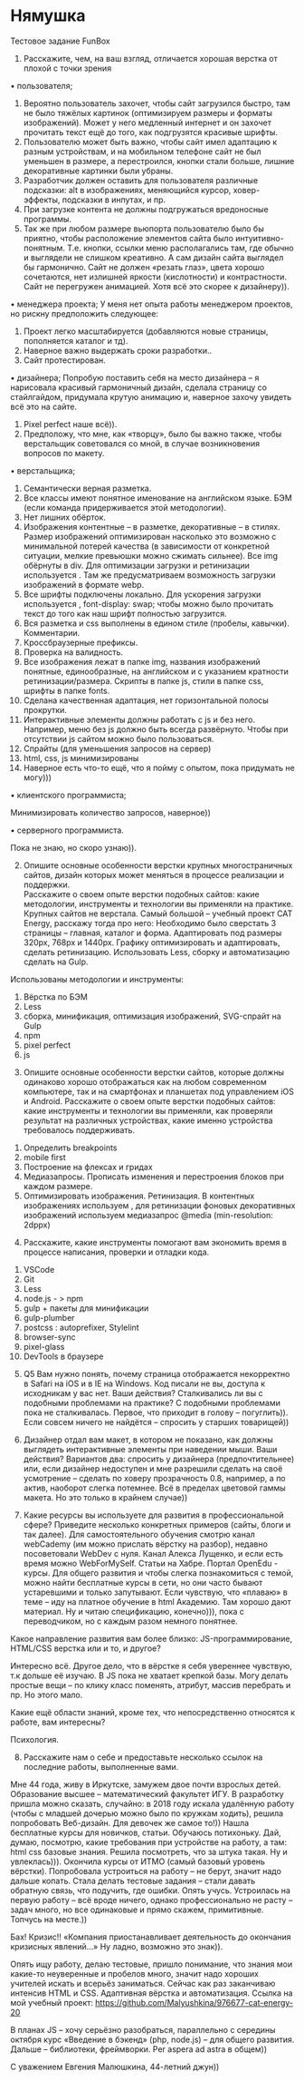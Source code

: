 # Нямушка
Тестовое задание FunBox

1.	Расскажите, чем, на ваш взгляд, отличается хорошая верстка от плохой с точки зрения 

•	пользователя; 

1)	Вероятно пользователь захочет, чтобы сайт загрузился быстро, там не было тяжёлых картинок (оптимизируем размеры и форматы изображений). Может у него медленный интернет и он захочет прочитать текст ещё до того, как подгрузятся красивые шрифты. 
2)	Пользователю может быть важно, чтобы сайт имел адаптацию к разным устройствам, и на мобильном телефоне сайт не был уменьшен в размере, а перестроился, кнопки стали больше, лишние декоративные картинки были убраны. 
3)	Разработчик должен оставить для пользователя различные подсказки: alt в изображениях, меняющийся курсор, ховер-эффекты, подсказки в инпутах, и пр.
4)	При загрузке контента не должны подгружаться вредоносные программы. 
5)	Так же при любом размере вьюпорта пользователю было бы приятно, чтобы расположение элементов сайта было интуитивно-понятным. Т.е. кнопки, ссылки меню располагались там, где обычно и выглядели не слишком креативно. А сам дизайн сайта выглядел бы гармонично. Сайт не должен «резать глаз», цвета хорошо сочетаются, нет излишней яркости (кислотности) и контрастности. Сайт не перегружен анимацией.  Хотя всё это скорее к дизайнеру)).

•	менеджера проекта; 
У меня нет опыта работы менеджером проектов, но рискну предположить следующее: 
1)	Проект легко масштабируется (добавляются новые страницы, пополняется каталог и тд).
2)	Наверное важно выдержать сроки разработки..
3)	Сайт протестирован.  

•	дизайнера; 
Попробую поставить себя на место дизайнера – я нарисовала красивый гармоничный дизайн, сделала страницу со стайлгайдом, придумала крутую анимацию и, наверное захочу увидеть всё это на сайте. 
1)	Pixel perfect наше всё)).
2)	Предположу, что   мне, как «творцу», было бы важно также, чтобы верстальщик советовался со мной, в случае возникновения вопросов по макету.

•	верстальщика; 

1)	Семантически верная разметка.
2)	Все классы имеют понятное именование на английском языке. БЭМ (если команда придерживается этой методологии).
3)	Нет лишних обёрток.
4)	Изображения контентные – в разметке, декоративные – в стилях. Размер изображений оптимизирован насколько это возможно с минимальной потерей качества (в зависимости от конкретной ситуации, мелкие превьюшки можно сжимать сильнее). Все img обёрнуты в div. Для оптимизации загрузки и ретинизации используется <picture>. Там же предусматриваем возможность загрузки изображений в формате webp.
5)	Все шрифты подключены локально. Для ускорения загрузки используется <link rel=”preload”>,   font-display: swap; чтобы можно было прочитать текст до того как наш шрифт полностью загрузится.
6)	Вся разметка и css выполнены в едином стиле (пробелы, кавычки). Комментарии.
7)	Кроссбраузерные префиксы.
8)	Проверка на валидность.
9)	Все изображения лежат в папке img, названия изображений понятные, единообразные, на английском и с указанием кратности ретинизации/размера. Скрипты в папке  js, стили в папке css, шрифты в папке fonts.
10)	Сделана качественная адаптация, нет горизонтальной полосы прокрутки.
11)	Интерактивные элементы должны работать с js и без него. Например, меню без js должно быть всегда развёрнуто. Чтобы при отсутствии js  сайтом можно было пользоваться.
12)	Спрайты (для уменьшения запросов на сервер)
13)	html, css, js минимизированы
14)	Наверное есть что-то ещё, что я пойму с опытом, пока придумать не могу))) 

•	клиентского программиста; 

Минимизировать количество запросов, наверное))

•	серверного программиста. 

Пока не знаю, но скоро узнаю)).

2.	Опишите основные особенности верстки крупных многостраничных сайтов, дизайн которых может меняться в процессе реализации и поддержки.  
Расскажите о своем опыте верстки подобных сайтов: какие методологии, инструменты и технологии вы применяли на практике.  
Крупных сайтов не верстала. Самый большой – учебный проект CAT Energy, расскажу тогда про него:
Необходимо было сверстать 3 страницы – главная, каталог и форма. Адаптировать под размеры 320px, 768px и 1440px. Графику оптимизировать и адаптировать, сделать ретинизацию. Использовать Less, сборку и автоматизацию сделать на Gulp.

Использованы методологии и инструменты:
1)	Вёрстка по БЭМ
2)	Less
3)	сборка, минификация, оптимизация изображений, SVG-спрайт на Gulp
4)	npm
5)	pixel perfect
6)	js

3.	 Опишите основные особенности верстки сайтов, которые должны одинаково хорошо отображаться как на любом современном компьютере, так и на смартфонах и планшетах под управлением iOS и Android. Расскажите о своем опыте верстки подобных сайтов: какие инструменты и технологии вы применяли, как проверяли результат на различных устройствах, какие именно устройства требовалось поддерживать.  

1)	Определить breakpoints
2)	mobile first
3)	Построение на флексах и гридах
4)	Медиазапросы. Прописать изменения и перестроения блоков при каждом размере.
5)	Оптимизировать изображения. Ретинизация. В контентных изображениях используем <picture>, для ретинизации фоновых декоративных изображений используем медиазапрос @media (min-resolution: 2dppx)


4.	Расскажите, какие инструменты помогают вам экономить время в процессе написания, проверки и отладки кода.  

1)	VSCode
2)	Git
3)	Less 
4)	node.js - > npm 
5)	gulp + пакеты для минификации
6)	gulp-plumber  
7)	postcss : autoprefixer, Stylelint
8)	browser-sync 
9)	pixel-glass
10)	DevTools в браузере

5.	Q5 Вам нужно понять, почему страница отображается некорректно в Safari на iOS и в IE на Windows. Код писали не вы, доступа к исходникам у вас нет. Ваши действия? Сталкивались ли вы с подобными проблемами на практике? 
С подобными проблемами пока не сталкивалась. Первое, что приходит в голову – погуглить)). Если совсем ничего не найдётся – спросить у старших товарищей))

6.	Дизайнер отдал вам макет, в котором не показано, как должны выглядеть интерактивные элементы при наведении мыши. Ваши действия? 
Вариантов два: спросить у дизайнера (предпочтительнее) или, если дизайнер недоступен и мне разрешили сделать на своё усмотрение – сделать по ховеру прозрачность 0.8, например, а по актив, наоборот слегка потемнее. Всё в пределах цветовой гаммы макета. Но это только в крайнем случае))

7.	Какие ресурсы вы используете для развития в профессиональной сфере? Приведите несколько конкретных примеров (сайты, блоги и так далее). 
Для самостоятельного обучения смотрю канал webCademy (им можно прислать вёрстку на разбор),
недавно посоветовали WebDev с нуля. Канал Алекса Лущенко, и если есть время можно WebForMySelf. Статьи на Хабре. Портал OpenEdu - курсы.
Для общего развития и чтобы слегка познакомиться с темой, можно найти бесплатные курсы в сети, но они часто бывают устаревшими и только запутывают.
Если чувствую, что «плаваю» в теме – иду на платное обучение в html Академию. Там хорошо дают материал.
Ну и читаю спецификацию, конечно))), пока с переводчиком, но с каждым разом немного понятнее.

Какое направление развития вам более близко: JS-программирование, HTML/CSS верстка или и то, и другое? 

Интересно всё. Другое дело, что в вёрстке я себя увереннее чувствую, т.к дольше её изучаю. В JS пока не хватает крепкой базы. Могу делать простые вещи – по клику класс поменять, атрибут, массив перебрать и пр. Но этого мало. 

Какие ещё области знаний, кроме тех, что непосредственно относятся к работе, вам интересны? 

Психология.

8.	Расскажите нам о себе и предоставьте несколько ссылок на последние работы, выполненные вами. 

Мне 44 года, живу в Иркутске, замужем двое почти взрослых детей.
Образование высшее – математический факультет ИГУ.
В разработку пришла можно сказать, случайно: в 2018 году искала удалённую работу (чтобы с младшей дочерью можно было по кружкам ходить), решила попробовать Веб-дизайн. Для девочек же самое то!))
Нашла бесплатные курсы для новичков, статьи. Обучаюсь потихоньку. Дай, думаю, посмотрю, какие требования при устройстве на работу, а там: html css базовые знания. 
Решила посмотреть, что за штука такая. Ну и увлеклась))). 
Окончила курсы от ИТМО (самый базовый уровень вёрстки).
Попробовала устроиться на работу – не берут, значит надо дальше копать. Стала делать тестовые задания – стали давать обратную связь, что подучить, где ошибки. Опять учусь.
Устроилась на первую работу – всё вроде ничего, однако профессионально не расту – задач много, но все одинаковые и прямо скажем, примитивные. Топчусь на месте.))

Бах! Кризис!! «Компания приостанавливает деятельность до окончания кризисных явлений…» Ну ладно, возможно это знак)).

Опять ищу работу, делаю тестовые, пришло понимание, что знания мои какие-то неуверенные и пробелов много, значит надо хороших учителей искать и всерьёз заниматься. 
Сейчас как раз заканчиваю интенсив  HTML и CSS. Адаптивная вёрстка и автоматизация.
Ссылка на мой учебный проект:  https://github.com/Malyushkina/976677-cat-energy-20

В планах JS – хочу серьёзно разобраться, параллельно с середины октября курс «Введение в бэкенд» (php, node.js) – для общего развития. Дальше – библиотеки, фреймворки.
Per aspera ad astra в общем))

С уважением Евгения Малюшкина, 44-летний джун))

